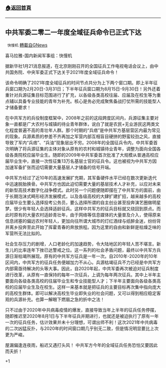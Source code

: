 ###  [:house:返回首頁](https://github.com/ourhimalayas/txt)
---

## 中共军委二零二一年度全域征兵命令已正式下达
` 快慢机` [轉載自GNews](https://gnews.org/zh-hans/787357/)

喜马拉雅-国内新闻军事组：快慢机

据新华社1月21消息报道，在北京刚刚召开的全国征兵工作电视电话会议上，由中共国务院、中央军委正式下达关于2021年度全域征兵命令！

该命令明确了2021年度全域征兵的时间节点共分为上下两个窗口期。即上半年征兵窗口期为2月20日-3月31日；下半年征兵窗口期为8月15日-9月30日！另外还着重针对兵源征集目标范围进行了扩充，以各级各类高校往届、应届及在校生等为重点辅以具备专业技能的青年为补充。核心是务必完成聚焦备战打仗所需的技能型人才储备要求！

在中共军方的兵役制度框架中，2008年之前的这段跨度区间内，兵源征集主要对象一直都是广大农村与城镇的待业青年群体，说白了就是农民+无业游民这两类文化程度普遍不高的青壮年人群。那个时期的“兵痞”是中共军方基层营区内最为常见的现象。兵源素质的参差不齐再加之军营内部互相盲目硬拼的野蛮较劲之风，直接导致了军内“兵痞”、“兵油”现象层出不穷。2008年的全国征兵令内，中共军委首次明确了将兵源征集的主体对象从原有的农村和城镇待业青年，调整为面向全国各级各类院校应届毕业生。随即的2009年中共军委首次批准了大规模从普通高校应届毕业生中，直接一次性征集13万名基层士官的征兵令。这也被视为中共军方因加速军备扩张而迫切需要大量基层人才储备的信号开端。

中共军方经过了近10年的高速发展扩充期，其军备硬件水平已经在数次更新迭代中迅速脱胎换骨。中共军方也因此迫切需要大量的基层技术人才补充，以应对未来的新型高技术数字化战争模式。此时另一个问题便随即摆在了中共军方的面前，由于长期泡沫式畸形经济发展模式，以及各级高校的大肆扩建扩招，越来越多的高校应届毕业生要么选择投考公务员，要么选择所谓的自主创业甚至投奔演艺圈做明星梦。很少有年轻人会选择适龄征兵。这样中共军方的征兵目标就又绕回到原点。而此时原有的大量农村适龄青壮年，由于网络等信息媒体的大量普及介入，使得原来信息闭塞的偏远农村年轻人，更加向往所谓大城市的灯红酒绿与纸醉金迷，纷纷背井离乡投奔至此开始了挥霍青春的奔放旅程。因为这里的自由和新鲜是枯燥乏味的军营所无法比拟的。

社会生存压力的剧增，人口老龄化的加速趋势，令大陆地区的年轻人苦不堪言。新生儿的比率连年下挫已达警戒之位。这一系列的社会矛盾问题，最终以中共军方兵源日渐枯竭所展现。原有的中共军方征兵是一年一次。自2010年-2020年的10年区间内，中共军方的征兵任务便越加力不从心。兵源枯竭征兵不力已经是中共军方内部需亟待解决的头等大事。因此，自2020年起，中共军委再次被迫对征兵制度进行改革，从原有一直保持的每年一次征兵，上调为每年两次征兵。其中上半年主要面向各级各类高校的往届毕业生和专业技能型人才；下半年主要面向各级各类高校的应届毕业生及在校生。这样一来基本就是把征兵的主要目标再次集中指向庞大的高校生群体。即可以解决高校生毕业即失业的社会问题，又可以得到相应稳定客观的兵源补充。也算一解眼下燃眉之急的折中之法！

只不过由于2020年中共病毒疫情的爆发，直接导致当年上半年的征兵任务停摆，随即推迟至2020年8月1日与下半年征兵并期进行，也就还是被迫执行了原有一年一次的征兵任务，估计效果并未十分理想，可谓出师不利！这次2021年中共病毒的二次凶猛反扑，与2020年的时间窗口期几乎别无二致，但是情况明显要比上次更为严峻。

屋漏偏逢连夜雨，船迟又遇打头风！ 中共军方今年的全域征兵任务恐怕又要因此而夭折！

+1
